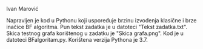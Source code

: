 Ivan Marović

Napravljen je kod u Pythonu koji uspoređuje brzinu izvođenja klasične i brze inačice BF algoritma. Pun tekst zadatka je u datoteci "Tekst zadatka.txt". Skica testnog grafa korištenog u zadatku je "Skica grafa.png". Kod je u datoteci BFalgoritam.py. Korištena verzija Pythona je 3.7. 
